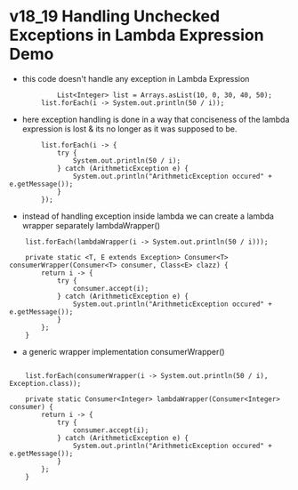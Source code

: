 # v18_19 Handling Unchecked Exceptions in Lambda Expression Demo

 - this code doesn't handle any exception in Lambda Expression
````
    		List<Integer> list = Arrays.asList(10, 0, 30, 40, 50);
		list.forEach(i -> System.out.println(50 / i));
````

 - here exception handling is done in a way that conciseness of the lambda expression is lost & its no longer as it was supposed to be.
````
		list.forEach(i -> {
			try {
				System.out.println(50 / i);
			} catch (ArithmeticException e) {
				System.out.println("ArithmeticException occured" + e.getMessage());
			}
		});
````
- instead of handling exception inside lambda we can create a lambda wrapper separately lambdaWrapper()

````
	list.forEach(lambdaWrapper(i -> System.out.println(50 / i)));
	
	private static <T, E extends Exception> Consumer<T> consumerWrapper(Consumer<T> consumer, Class<E> clazz) {
		return i -> {
			try {
				consumer.accept(i);
			} catch (ArithmeticException e) {
				System.out.println("ArithmeticException occured" + e.getMessage());
			}
		};
	}
````
 - a generic wrapper implementation consumerWrapper()
````  
  
	list.forEach(consumerWrapper(i -> System.out.println(50 / i), Exception.class));

	private static Consumer<Integer> lambdaWrapper(Consumer<Integer> consumer) {
		return i -> {
			try {
				consumer.accept(i);
			} catch (ArithmeticException e) {
				System.out.println("ArithmeticException occured" + e.getMessage());
			}
		};
	}
````

